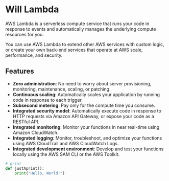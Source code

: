 # Will Lambda

AWS Lambda is a serverless compute service that runs your code in response to events and automatically manages the underlying compute resources for you.

You can use AWS Lambda to extend other AWS services with custom logic, or create your own back-end services that operate at AWS scale, performance, and security.

## Features

- **Zero administration**: No need to worry about server provisioning, monitoring, maintenance, scaling, or patching.
- **Continuous scaling**: Automatically scales your application by running code in response to each trigger.
- **Subsecond metering**: Pay only for the compute time you consume.
- **Integrated security model**: Automatically execute code in response to HTTP requests via Amazon API Gateway, or expose your code as a RESTful API.
- **Integrated monitoring**: Monitor your functions in near real-time using Amazon CloudWatch.
- **Integrated logging**: Monitor, troubleshoot, and optimize your functions using AWS CloudTrail and AWS CloudWatch Logs.
- **Integrated development environment**: Develop and test your functions locally using the AWS SAM CLI or the AWS Toolkit.

```py
# print 
def justAprint():
    print("Hello, World!")
```
